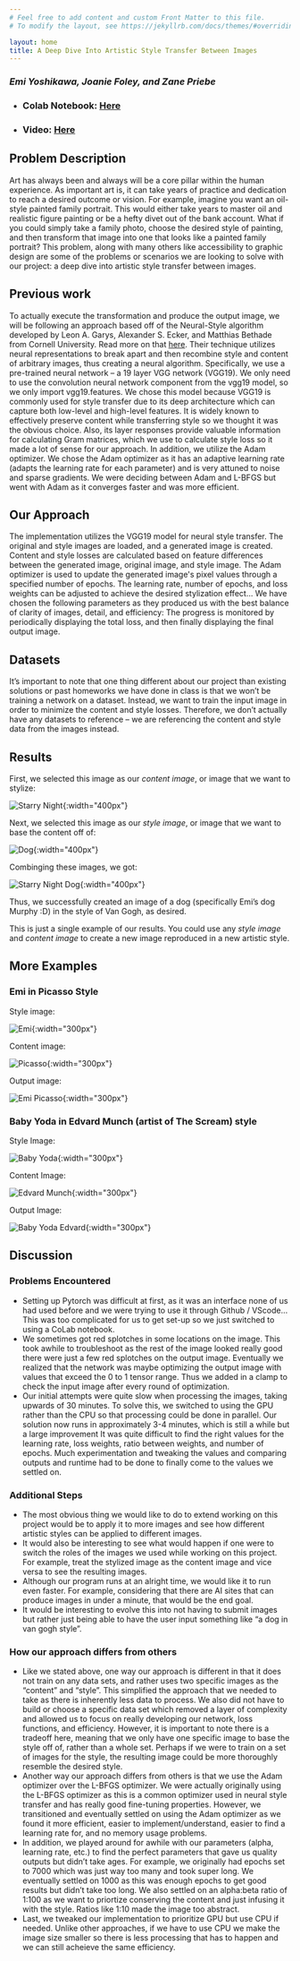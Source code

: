 ```yaml
---
# Feel free to add content and custom Front Matter to this file.
# To modify the layout, see https://jekyllrb.com/docs/themes/#overriding-theme-defaults

layout: home
title: A Deep Dive Into Artistic Style Transfer Between Images
---
```

### *Emi Yoshikawa, Joanie Foley, and Zane Priebe*


- ### Colab Notebook: [Here](https://colab.research.google.com/drive/1LfMc6inwgxg4DnglQibusmg7rieuZhN3?usp=sharing)

- ### Video: [Here](https://drive.google.com/file/d/1DCSHgVNwJm0cZbMgcOIM4eQkr1tVPEvC/view?usp=sharing)


## Problem Description
Art has always been and always will be a core pillar within the human experience. As important art is, it can take years of practice and dedication to reach a desired outcome or vision. For example, imagine you want an oil-style painted family portrait. This would either take years to master oil and realistic figure painting or be a hefty divet out of the bank account. What if you could simply take a family photo, choose the desired style of painting, and then transform that image into one that looks like a painted family portrait? This problem, along with many others like accessibility to graphic design are some of the problems or scenarios we are looking to solve with our project: a deep dive into artistic style transfer between images.

## Previous work
To actually execute the transformation and produce the output image, we will be following an approach based off of the Neural-Style algorithm developed by Leon A. Garys, Alexander S. Ecker, and Matthias Bethade from Cornell University. Read more on that [here](https://arxiv.org/abs/1508.06576). Their technique utilizes neural representations to break apart and then recombine style and content of arbitrary images, thus creating a neural algorithm. Specifically, we use a pre-trained neural network –  a 19 layer VGG network (VGG19). We only need to use the convolution neural network component from the vgg19 model, so we only import vgg19.features. We chose this model because VGG19 is commonly used for style transfer due to its deep architecture which can capture both low-level and high-level features. It is widely known to effectively preserve content while transferring style so we thought it was the obvious choice. Also, its layer responses provide valuable information for calculating Gram matrices, which we use to calculate style loss so it made a lot of sense for our approach. In addition, we utilize the Adam optimizer. We chose the Adam optimizer as it has an adaptive learning rate (adapts the learning rate for each parameter) and is very attuned to noise and sparse gradients. We were deciding between Adam and L-BFGS but went with Adam as it converges faster and was more efficient.

## Our Approach
The implementation utilizes the VGG19 model for neural style transfer. The original and style images are loaded, and a generated image is created. Content and style losses are calculated based on feature differences between the generated image, original image, and style image. The Adam optimizer is used to update the generated image's pixel values through a specified number of epochs. The learning rate, number of epochs, and loss weights can be adjusted to achieve the desired stylization effect… We have chosen the following parameters as they produced us with the best balance of clarity of images, detail, and efficiency:  The progress is monitored by periodically displaying the total loss, and then finally displaying the final output image.

## Datasets
It’s important to note that one thing different about our project than existing solutions or past homeworks we have done in class is that we won’t be training a network on a dataset. Instead, we want to train the input image in order to minimize the content and style losses. Therefore, we don’t actually have any datasets to reference – we are referencing the content and style data from the images instead.

## Results
First, we selected this image as our *content image*, or image that we want to stylize:

![Starry Night](assets/image2.jpg "Content Image"){:width="400px"}

Next, we selected this image as our *style image*, or image that we want to base the content off of:

![Dog](assets/image8.jpg "Style Image"){:width="400px"}

Combinging these images, we got:

![Starry Night Dog](assets/image5.png "Combined Image"){:width="400px"}


Thus, we successfully created an image of a dog (specifically Emi’s dog Murphy :D) in the style of Van Gogh, as desired.

This is just a single example of our results. You could use any *style image* and *content image* to create a new image reproduced in a new artistic style.

## More Examples

### Emi in Picasso Style

Style image:

![Emi](assets/image3.jpg "Content Image"){:width="300px"}

Content image:

![Picasso](assets/image6.jpg "Style Image"){:width="300px"}

Output image:

![Emi Picasso](assets/image9.png "Combined Image"){:width="300px"}


### Baby Yoda in Edvard Munch (artist of The Scream) style

Style Image:

![Baby Yoda](assets/image7.jpg "Content Image"){:width="300px"}

Content Image:

![Edvard Munch](assets/image4.jpg "Style Image"){:width="300px"}

Output Image:

![Baby Yoda Edvard](assets/image1.png "Combined Image"){:width="300px"}


## Discussion

### Problems Encountered
- Setting up Pytorch was difficult at first, as it was an interface none of us had used before and we were trying to use it through Github / VScode… This was too complicated for us to get set-up so we just switched to using a CoLab notebook.
- We sometimes got red splotches in some locations on the image. This took awhile to troubleshoot as the rest of the image looked really good there were just a few red splotches on the output image. Eventually we realized that the network was maybe optimizing the output image with values that exceed the 0 to 1 tensor range. Thus we added in a clamp to check the input image after every round of optimization.
- Our initial attempts were quite slow when processing the images, taking upwards of 30 minutes.  To solve this, we switched to using the GPU rather than the CPU so that processing could be done in parallel.  Our solution now runs in approximately 3-4 minutes, which is still a while but a large improvement
It was quite difficult to find the right values for the learning rate, loss weights, ratio between weights, and number of epochs. Much experimentation and tweaking the values and comparing outputs and runtime had to be done to finally come to the values we settled on.

### Additional Steps
- The most obvious thing we would like to do to extend working on this project would be to apply it to more images and see how different artistic styles can be applied to different images.
- It would also be interesting to see what would happen if one were to switch the roles of the images we used while working on this project. For example, treat the stylized image as the content image and vice versa to see the resulting images.
- Although our program runs at an alright time, we would like it to run even faster. For example, considering that there are AI sites that can produce images in under a minute, that would be the end goal.
- It would be interesting to evolve this into not having to submit images but rather just being able to have the user input something like “a dog in van gogh style”.

### How our approach differs from others
- Like we stated above, one way our approach is different in that it does not train on any data sets, and rather uses two specific images as the “content” and “style”.  This simplified the approach that we needed to take as there is inherently less data to process. We also did not have to build or choose a specific data set which removed a layer of complexity and allowed us to focus on really developing our network, loss functions, and efficiency. However, it is important to note there is a tradeoff here, meaning that we only have one specific image to base the style off of, rather than a whole set.  Perhaps if we were to train on a set of images for the style, the resulting image could be more thoroughly resemble the desired style.
- Another way our approach differs from others is that we use the Adam optimizer over the L-BFGS optimizer. We were actually originally using the L-BFGS optimizer as this is a common optimizer used in neural style transfer and has really good fine-tuning properties. However, we transitioned and eventually settled on using the Adam optimizer as we found it more efficient, easier to implement/understand, easier to find a learning rate for, and no memory usage problems.
- In addition, we played around for awhile with our parameters (alpha, learning rate, etc.) to find the perfect parameters that gave us quality outputs but didn’t take ages. For example, we originally had epochs set to 7000 which was just way too many and took super long. We eventually settled on 1000 as this was enough epochs to get good results but didn’t take too long. We also settled on an alpha:beta ratio of 1:100 as we want to priortize conserving the content and just infusing it with the style. Ratios like 1:10 made the image too abstract.
- Last, we tweaked our implementation to prioritize GPU but use CPU if needed. Unlike other approaches, if we have to use CPU we make the image size smaller so there is less processing that has to happen and we can still acheieve the same efficiency.
